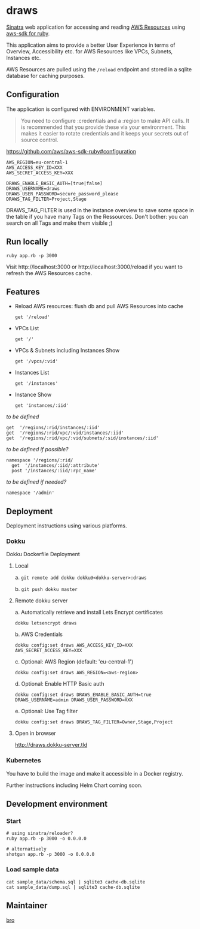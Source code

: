 # draws

[Sinatra](http://www.sinatrarb.com/) web application for accessing and reading [AWS Resources](//missing_link) using [aws-sdk for ruby](//github.com/aws/aws-sdk-ruby).

This application aims to provide a better User Experience in terms of Overview, Accessibility etc. for AWS Resources like VPCs, Subnets, Instances etc.

AWS Resources are pulled using the `/reload` endpoint and stored in a sqlite database for caching purposes. 

## Configuration

The application is configured with ENVIRONMENT variables.

> You need to configure :credentials and a :region to make API calls. It is recommended that you provide these via your environment. This makes it easier to rotate credentials and it keeps your secrets out of source control.

https://github.com/aws/aws-sdk-ruby#configuration

    AWS_REGION=eu-central-1
    AWS_ACCESS_KEY_ID=XXX
    AWS_SECRET_ACCESS_KEY=XXX

    DRAWS_ENABLE_BASIC_AUTH=[true|false]
    DRAWS_USERNAME=draws
    DRAWS_USER_PASSWORD=secure_password_please
    DRAWS_TAG_FILTER=Project,Stage

DRAWS_TAG_FILTER is used in the instance overview to save some space in the table if you have many Tags on the Ressources. Don't bother: you can search on all Tags and make them visible ;)

## Run locally

    ruby app.rb -p 3000

Visit http://localhost:3000 or http://localhost:3000/reload if you want to refresh the AWS Resources cache.

## Features
  
* Reload AWS resources: flush db and pull AWS Resources into cache
    
    `get '/reload'`

* VPCs List
    
    `get '/'`

* VPCs & Subnets including Instances Show
    
    `get '/vpcs/:vid'`

* Instances List
    
    `get '/instances'`

* Instance Show
    
    `get 'instances/:iid'`

_to be defined_

    get  '/regions/:rid/instances/:iid'
    get  '/regions/:rid/vpc/:vid/instances/:iid'
    get  '/regions/:rid/vpc/:vid/subnets/:sid/instances/:iid'

_to be defined if possible?_

    namespace '/regions/:rid/
      get  '/instances/:iid/:attribute'
      post '/instances/:iid/:rpc_name'

_to be defined if needed?_

    namespace '/admin'

## Deployment

Deployment instructions using various platforms.

### Dokku

Dokku Dockerfile Deployment

1. Local

    a. `git remote add dokku dokku@<dokku-server>:draws`

    b. `git push dokku master`

2. Remote dokku server

    a. Automatically retrieve and install Lets Encrypt certificates
    
    `dokku letsencrypt draws`

    b. AWS Credentials
    
    `dokku config:set draws AWS_ACCESS_KEY_ID=XXX AWS_SECRET_ACCESS_KEY=XXX`

    c. Optional: AWS Region (default: 'eu-central-1')
    
    `dokku config:set draws AWS_REGION=<aws-region>`

    d. Optional: Enable HTTP Basic auth

    `dokku config:set draws DRAWS_ENABLE_BASIC_AUTH=true DRAWS_USERNAME=admin DRAWS_USER_PASSWORD=XXX`

    e. Optional: Use Tag filter

    `dokku config:set draws DRAWS_TAG_FILTER=Owner,Stage,Project`

3. Open in browser

    http://draws.dokku-server.tld

### Kubernetes 

You have to build the image and make it accessible in a Docker registry.

Further instructions including Helm Chart coming soon.

## Development environment

### Start

    # using sinatra/reloader?
    ruby app.rb -p 3000 -o 0.0.0.0

    # alternatively
    shotgun app.rb -p 3000 -o 0.0.0.0 

### Load sample data

    cat sample_data/schema.sql | sqlite3 cache-db.sqlite
    cat sample_data/dump.sql | sqlite3 cache-db.sqlite

## Maintainer

[bro](https://github.com/rbojan)
